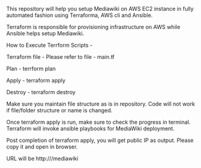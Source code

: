 This repository will help you setup Mediawiki on AWS EC2 instance in fully automated fashion using Terraforma, AWS cli and Ansible.

Terraform is responsible for provisioning infrastructure on AWS while Ansible helps setup Mediawiki.

How to Execute Terrform Scripts - 

Terraform file -
Please refer to file - main.tf

Plan -
terrform plan

Apply -
terraform apply

Destroy -
terraform destroy

Make sure you maintain file structure as is in repository. Code will not work if file/folder structure or name is changed.

Once terraform apply is run, make sure to check the progress in terminal. Terraform will invoke ansible playbooks for MediaWiki deployment.

Post completion of terraform apply, you will get public IP as output. Please copy it and open in browser.

URL will be http://<public-IP>/mediawiki
